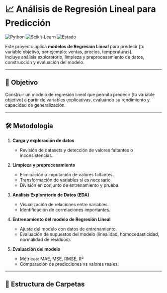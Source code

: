 # 📈 Análisis de Regresión Lineal para Predicción

![Python](https://img.shields.io/badge/Python-3.x-blue?logo=python) ![Scikit-Learn](https://img.shields.io/badge/Scikit--Learn-0.24.2-green?logo=scikitlearn) ![Estado](https://img.shields.io/badge/Estado-En%20progreso-orange)

Este proyecto aplica **modelos de Regresión Lineal** para predecir [tu variable objetivo, por ejemplo: ventas, precios, temperaturas].  
Incluye análisis exploratorio, limpieza y preprocesamiento de datos, construcción y evaluación del modelo.

---

## 🎯 Objetivo

Construir un modelo de regresión lineal que permita predecir [tu variable objetivo] a partir de variables explicativas, evaluando su rendimiento y capacidad de generalización.

---

## 🛠 Metodología

1. **Carga y exploración de datos**  
   - Revisión de datasets y detección de valores faltantes o inconsistencias.  

2. **Limpieza y preprocesamiento**  
   - Eliminación o imputación de valores faltantes.  
   - Transformación de variables si es necesario.  
   - División en conjunto de entrenamiento y prueba.

3. **Análisis Exploratorio de Datos (EDA)**  
   - Visualización de relaciones entre variables.  
   - Identificación de correlaciones importantes.

4. **Entrenamiento del modelo de Regresión Lineal**  
   - Ajuste del modelo con datos de entrenamiento.  
   - Evaluación de supuestos del modelo (linealidad, homocedasticidad, normalidad de residuos).

5. **Evaluación del modelo**  
   - Métricas: MAE, MSE, RMSE, R²  
   - Comparación de predicciones vs valores reales.

---

## 📁 Estructura de Carpetas


